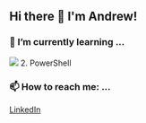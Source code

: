 ## Hi there 👋 I'm Andrew!

### 🌱 I’m currently learning ...
![](https://img.shields.io/badge/Code-Python-informational?style=flat&logo=/images/python.svg&logoColor=white&color=2bbc8a)
2. PowerShell

### 📫 How to reach me: ...
[LinkedIn](https://www.linkedin.com/in/andrew-kapaldo/)

<!--
**AKapaldo/AKapaldo** is a ✨ _special_ ✨ repository because its `README.md` (this file) appears on your GitHub profile.

Here are some ideas to get you started:

- 🔭 I’m currently working on ...
- 👯 I’m looking to collaborate on ...
- 🤔 I’m looking for help with ...
- 💬 Ask me about ...
- 😄 Pronouns: ...
- ⚡ Fun fact: ...
-->
